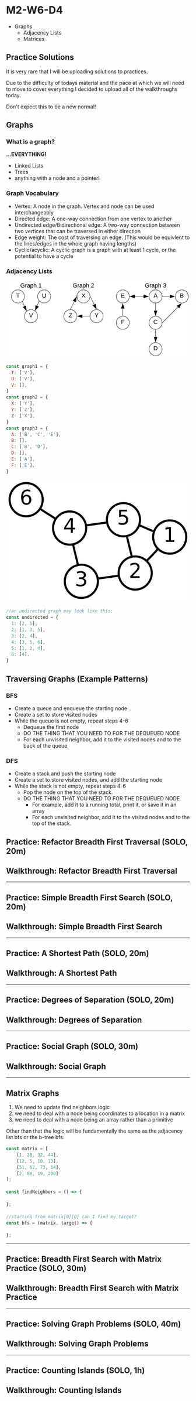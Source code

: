 # M2-W6-D4

- Graphs
    - Adjacency Lists
    - Matrices

## Practice Solutions

It is very rare that I will be uploading solutions to practices.

Due to the difficulty of todays material and the pace at which we will need to move to cover everything I decided to upload all of the walkthroughs today.

Don't expect this to be a new normal!

## Graphs

### What is a graph?

**...EVERYTHING!**

- Linked Lists
- Trees
- anything with a node and a pointer!

### Graph Vocabulary

- Vertex: A node in the graph. Vertex and node can be used interchangeably
- Directed edge: A one-way connection from one vertex to another
- Undirected edge/Bidirectional edge: A two-way connection between two vertices
  that can be traversed in either direction
- Edge weight: The cost of traversing an edge. (This would be equivlent to the
  lines/edges in the whole graph having lengths)
- Cyclic/acyclic: A cyclic graph is a graph with at least 1 cycle, or the
  potential to have a cycle

### Adjacency Lists

![graphs](./graphs.png)

```js
const graph1 = {
  T: ['V'],
  U: ['V'],
  V: [],
}
const graph2 = {
  X: ['Y'],
  Y: ['Z'],
  Z: ['X'],
}
const graph3 = {
  A: ['B', 'C', 'E'],
  B: [],
  C: ['B', 'D'],
  D: [],
  E: ['A'],
  F: ['E'],
}
```

![undirected](./undirected.svg)

```js
//an undirected graph may look like this:
const undirected = {
  1: [2, 5],
  2: [1, 3, 5],
  3: [2, 4],
  4: [3, 5, 6],
  5: [1, 2, 4],
  6: [4],
}
```

## Traversing Graphs (Example Patterns)

### BFS

- Create a queue and enqueue the starting node
- Create a set to store visited nodes
- While the queue is not empty, repeat steps 4-6
  - Dequeue the first node
  - DO THE THING THAT YOU NEED TO FOR THE DEQUEUED NODE
  - For each unvisited neighbor, add it to the visited nodes and to the back of
   the queue

### DFS

- Create a stack and push the starting node
- Create a set to store visited nodes, and add the starting node
- While the stack is not empty, repeat steps 4-6
  - Pop the node on the top of the stack.
  - DO THE THING THAT YOU NEED TO FOR THE DEQUEUED NODE
    -  For example, add it to a running total, print it, or save it in an array
    - For each unvisited neighbor, add it to the visited nodes and to the top
    of the stack.

## Practice: Refactor Breadth First Traversal (SOLO, 20m)

## Walkthrough: Refactor Breadth First Traversal 

---

## Practice: Simple Breadth First Search (SOLO, 20m)

## Walkthrough: Simple Breadth First Search

---

## Practice: A Shortest Path (SOLO, 20m)

## Walkthrough: A Shortest Path

---

## Practice: Degrees of Separation (SOLO, 20m)

## Walkthrough: Degrees of Separation

---

## Practice: Social Graph (SOLO, 30m)

## Walkthrough: Social Graph

---

## Matrix Graphs

1. We need to update find neighbors logic
2. we need to deal with a node being coordinates to a location in a matrix
3. we need to deal with a node being an array rather than a primitive

Other than that the logic will be fundamentally the same as the adjacency list bfs or the b-tree bfs.

```js
const matrix = [
    [1, 28, 32, 44],
    [12, 5, 10, 13],
    [51, 62, 73, 14],
    [2, 88, 19, 200]
];

const findNeighbors = () => {

};

//starting from matrix[0][0] can I find my target?
const bfs = (matrix, target) => {

};
```

---

## Practice: Breadth First Search with Matrix Practice (SOLO, 30m)

## Walkthrough: Breadth First Search with Matrix Practice

---

## Practice: Solving Graph Problems (SOLO, 40m)

## Walkthrough: Solving Graph Problems

---

## Practice: Counting Islands (SOLO, 1h)

## Walkthrough: Counting Islands

